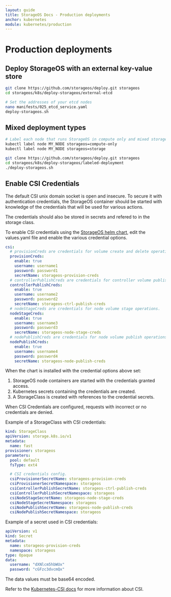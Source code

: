 ```yaml
---
layout: guide
title: StorageOS Docs - Production deployments
anchor: kubernetes
module: kubernetes/production
---
```


# Production deployments

## Deploy StorageOS with an external key-value store

```bash
git clone https://github.com/storageos/deploy.git storageos
cd storageos/k8s/deploy-storageos/external-etcd

# Set the addresses of your etcd nodes
nano manifests/025_etcd_service.yaml
deploy-storageos.sh
```

## Mixed deployment types

```bash
# Label each node that runs StorageOS in compute only and mixed storage/compute nodes. Unlabelled nodes do not run StorageOS and pods on these nodes may not mount StorageOS volumes.
kubectl label node MY_NODE storageos=compute-only
kubectl label node MY_NODE storageos=storage

git clone https://github.com/storageos/deploy.git storageos
cd storageos/k8s/deploy-storageos/labeled-deployment
./deploy-storageos.sh
```

## Enable CSI Credentials

The default CSI unix domain socket is open and insecure. To secure it with
authentication credentials, the StorageOS container should be started with
knowledge of the credentials that will be used for various actions.

The credentials should also be stored in secrets and refered to in the storage
class.

To enable CSI credentials using the [StorageOS helm chart](https://github.com/storageos/helm-chart/blob/master/README-CSI.md),
edit the values.yaml file and enable the various credential options.

```yaml
csi:
  # provisionCreds are credentials for volume create and delete operations.
  provisionCreds:
    enable: true
    username: username1
    password: password1
    secretName: storageos-provision-creds
  # controllerPublishCreds are credentials for controller volume publish and unpublish operations.
  controllerPublishCreds:
    enable: true
    username: username2
    password: password2
    secretName: storageos-ctrl-publish-creds
  # nodeStageCreds are credentials for node volume stage operations.
  nodeStageCreds:
    enable: true
    username: username3
    password: password3
    secretName: storageos-node-stage-creds
  # nodePublishCreds are credentials for node volume publish operations.
  nodePublishCreds:
    enable: true
    username: username4
    password: password4
    secretName: storageos-node-publish-creds
```

When the chart is installed with the credential options above set:

1. StorageOS node containers are started with the credentials granted access.
1. Kubernetes secrets containing the credentials are created.
1. A StorageClass is created with references to the credential secrets.

When CSI Credentials are configured, requests with incorrect or no credentials
are denied.

Example of a StorageClass with CSI credentials:

```yaml
kind: StorageClass
apiVersion: storage.k8s.io/v1
metadata:
  name: fast
provisioner: storageos
parameters:
  pool: default
  fsType: ext4

  # CSI credentials config.
  csiProvisionerSecretName: storageos-provision-creds
  csiProvisionerSecretNamespace: storageos
  csiControllerPublishSecretName: storageos-ctrl-publish-creds
  csiControllerPublishSecretNamespace: storageos
  csiNodeStageSecretName: storageos-node-stage-creds
  csiNodeStageSecretNamespace: storageos
  csiNodePublishSecretName: storageos-node-publish-creds
  csiNodePublishSecretNamespace: storageos
```

Example of a secret used in CSI credentials:

```yaml
apiVersion: v1
kind: Secret
metadata:
  name: storageos-provision-creds
  namespace: storageos
type: Opaque
data:
  username: "dXNlcm5hbWUx"
  password: "cGFzc3dvcmQx"
```

The data values must be base64 encoded.

Refer to the [Kubernetes-CSI docs](https://kubernetes-csi.github.io/docs/) for
more information about CSI.
